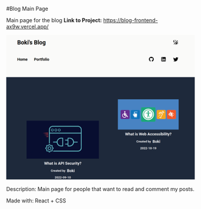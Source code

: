 #Blog Main Page

Main page for the blog
**Link to Project:** https://blog-frontend-ax9w.vercel.app/


![alt tag](blog-front.png)


Description:
Main page for people that want to read and comment my posts. 


Made with: React + CSS
